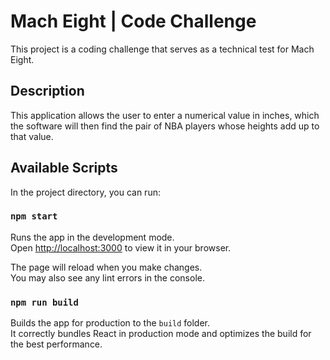 # Mach Eight | Code Challenge

This project is a coding challenge that serves as a technical test for Mach Eight.

## Description

This application allows the user to enter a numerical value in inches, which the software will then find the pair of NBA players whose heights add up to that value.

## Available Scripts

In the project directory, you can run:

### `npm start`

Runs the app in the development mode.\
Open [http://localhost:3000](http://localhost:3000) to view it in your browser.

The page will reload when you make changes.\
You may also see any lint errors in the console.

### `npm run build`

Builds the app for production to the `build` folder.\
It correctly bundles React in production mode and optimizes the build for the best performance.
